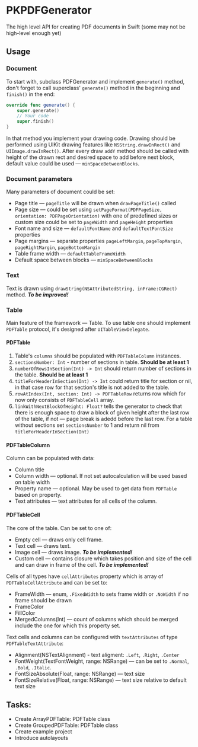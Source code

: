 # PKPDFGenerator
The high level API for creating PDF documents in Swift (some may not be high-level enough yet)

## Usage
### Document
To start with, subclass PDFGenerator and implement `generate()` method, don't forget to call superclass' `generate()` method in the beginning and `finish()` in the end:
```swift
override func generate() {
    super.generate()
    // Your code
    super.finish()
}
```
In that method you implement your drawing code. Drawing should be performed using UIKit drawing features like `NSString.drawInRect()` and `UIImage.drawInRect()`. 
After every draw `addY` method should be called with height of the drawn rect and desired space to add before next block, default value could be used — `minSpaceBetweenBlocks`.

### Document parameters
Many parameters of document could be set:
* Page title — `pageTitle` will be drawn when `drawPageTitle()` called
* Page size — could be set using `setPageFormat(PDFPageSize, orientation: PDFPageOrientation)` with one of predefined sizes or custom size could be set to `pageWidth` and `pageHeight` properties
* Font name and size — `defaultFontName` and `defaultTextFontSize` properties
* Page margins — separate properties `pageLeftMargin`, `pageTopMargin`, `pageRightMargin`, `pageBottomMargin`
* Table frame width — `defaultTableFrameWidth`
* Default space between blocks — `minSpaceBetweenBlocks`

### Text
Text is drawn using `drawString(NSAttributedString, inFrame:CGRect)` method. *__To be improved!__*

### Table
Main feature of the framework — Table.
To use table one should implement `PDFTable` protocol, it's designed after `UITableViewDelegate`.

#### PDFTable
1. Table's `columns` should be populated with `PDFTableColumn` instances. 
2. `sectionsNumber: Int` - number of sections in table. **Should be at least 1**
2. `numberOfRowsInSection(Int) -> Int` should return number of sections in the table. **Should be at least 1**
3. `titleForHeaderInSection(Int) -> Int` could return title for section or nil, in that case row for that section's title is not added to the table.
4. `rowAtIndex(Int, section: Int) -> PDFTableRow` returns row which for now only consists of `PDFTableCell` array. 
5. `linkWithNextBlockOfHeight: Float?` tells the generator to check that there is enough space to draw a block of given height after the last row of the table, if not — page break is adedd before the last row.
For a table without sections set `sectionsNumber` to 1 and return nil from `titleForHeaderInSection(Int)`

#### PDFTableColumn
Column can be populated with data:
* Column title
* Column width — optional. If not set autocalculation will be used based on table width
* Property name — optional. May be used to get data from `PDFTable` based on property.
* Text attributes — text attributes for all cells of the column. 

#### PDFTableCell
The core of the table.
Can be set to one of:
* Empty cell — draws only cell frame.
* Text cell — draws text.
* Image cell — draws image. *__To be implemented!__*
* Custom cell — contains closure which takes position and size of the cell and can draw in frame of the cell. *__To be implemented!__*

Cells of all types have `cellAttributes` property which is array of `PDFTableCellAttribute` and can be set to:
* FrameWidth — enum, `.FixedWidth` to sets frame width or `.NoWidth` if no frame should be drawn
* FrameColor
* FillColor
* MergedColumns(Int) — count of columns which should be merged include the one for which this property set. 

Text cells and columns can be configured with `textAttributes` of type `PDFTableTextAttribute`:
* Alignment(NSTextAlignment) - text aligment: `.Left`, `.Right`, `.Center`
* FontWeight(TextFontWeight, range: NSRange) — can be set to `.Normal`, `.Bold`, `.Italic`.
* FontSizeAbsolute(Float, range: NSRange) — text size
* FontSizeRelative(Float, range: NSRange) — text size relative to default text size

## Tasks:
* Create ArrayPDFTable: PDFTable class
* Create GroupedPDFTable: PDFTable class
* Create example project
* Introduce autolayouts
